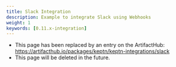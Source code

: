 ```yaml
---
title: Slack Integration
description: Example to integrate Slack using Webhooks
weight: 1
keywords: [0.11.x-integration]
---
```

* This page has been replaced by an entry on the ArtifactHub: https://artifacthub.io/packages/keptn/keptn-integrations/slack
* This page will be deleted in the future.
